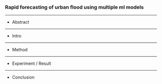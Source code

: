 ### Rapid forecasting of urban flood using multiple ml models

---

- Abstract

---

- Intro


---

- Method

---

- Experiment / Result

---

- Conclusion 
